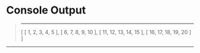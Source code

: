 # Console Output

 > - - - - - 
 > [
>   [ 1, 2, 3, 4, 5 ],
>   [ 6, 7, 8, 9, 10 ],
>   [ 11, 12, 13, 14, 15 ],
>   [ 16, 17, 18, 19, 20 ]
> ] 
 - - - - -
